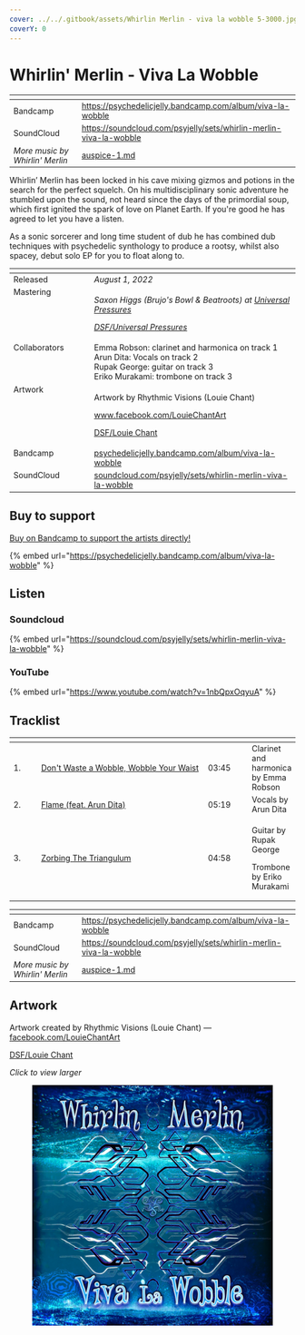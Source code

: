 ```yaml
---
cover: ../../.gitbook/assets/Whirlin Merlin - viva la wobble 5-3000.jpg
coverY: 0
---
```


# Whirlin' Merlin - Viva La Wobble

<table data-view="cards"><thead><tr><th></th><th data-hidden data-card-target data-type="content-ref"></th></tr></thead><tbody><tr><td>Bandcamp</td><td><a href="https://psychedelicjelly.bandcamp.com/album/viva-la-wobble">https://psychedelicjelly.bandcamp.com/album/viva-la-wobble</a></td></tr><tr><td>SoundCloud</td><td><a href="https://soundcloud.com/psyjelly/sets/whirlin-merlin-viva-la-wobble">https://soundcloud.com/psyjelly/sets/whirlin-merlin-viva-la-wobble</a></td></tr><tr><td><em>More music by Whirlin' Merlin</em></td><td><a href="../../artists/music/auspice-1.md">auspice-1.md</a></td></tr></tbody></table>

Whirlin’ Merlin has been locked in his cave mixing gizmos and potions in the search for the perfect squelch. On his multidisciplinary sonic adventure he stumbled upon the sound, not heard since the days of the primordial soup, which first ignited the spark of love on Planet Earth. If you're good he has agreed to let you have a listen.

As a sonic sorcerer and long time student of dub he has combined dub techniques with psychedelic synthology to produce a rootsy, whilst also spacey, debut solo EP for you to float along to.

<table data-header-hidden><thead><tr><th width="128" valign="top"></th><th></th></tr></thead><tbody><tr><td valign="top">Released</td><td><em>August 1, 2022</em></td></tr><tr><td valign="top">Mastering</td><td><p><em>Saxon Higgs (Brujo's Bowl &#x26; Beatroots) at</em> <a href="https://www.facebook.com/universalpressures"><em>Universal Pressures</em></a> </p><p><a href="../../artists/mastering/universal-pressures.md"><em>DSF/Universal Pressures</em></a> </p></td></tr><tr><td valign="top">Collaborators</td><td>Emma Robson: clarinet and harmonica on track 1
<br>Arun Dita: Vocals on track 2
<br>Rupak George: guitar on track 3
<br>Eriko Murakami: trombone on track 3</td></tr><tr><td valign="top">Artwork</td><td><p>Artwork by Rhythmic Visions (Louie Chant) </p><p><a href="https://www.facebook.com/LouieChantArt">www.facebook.com/LouieChantArt</a> </p><p><a href="../../artists/graphic/louie-chant.md">DSF/Louie Chant</a> </p></td></tr><tr><td valign="top">Bandcamp</td><td><a href="https://psychedelicjelly.bandcamp.com/album/viva-la-wobble">psychedelicjelly.bandcamp.com/album/viva-la-wobble</a></td></tr><tr><td valign="top">SoundCloud</td><td><a href="https://soundcloud.com/psyjelly/sets/whirlin-merlin-viva-la-wobble">soundcloud.com/psyjelly/sets/whirlin-merlin-viva-la-wobble</a></td></tr></tbody></table>

## Buy to support

[Buy on Bandcamp to support the artists directly!](https://psychedelicjelly.bandcamp.com/album/viva-la-wobble)&#x20;

{% embed url="https://psychedelicjelly.bandcamp.com/album/viva-la-wobble" %}

## Listen

### Soundcloud

{% embed url="https://soundcloud.com/psyjelly/sets/whirlin-merlin-viva-la-wobble" %}

### YouTube

{% embed url="https://www.youtube.com/watch?v=1nbQpxOqyuA" %}

## Tracklist

<table data-header-hidden><thead><tr><th width="40"></th><th width="331"></th><th width="69"></th><th></th></tr></thead><tbody><tr><td>1.</td><td><a href="https://psychedelicjelly.bandcamp.com/track/dont-waste-a-wobble-wobble-your-waist">Don't Waste a Wobble, Wobble Your Waist</a> </td><td>03:45</td><td>Clarinet and harmonica by Emma Robson</td></tr><tr><td>2.</td><td><a href="https://psychedelicjelly.bandcamp.com/track/flame-feat-arun-dita">Flame (feat. Arun Dita)</a> </td><td>05:19</td><td>Vocals by Arun Dita</td></tr><tr><td>3.</td><td><a href="https://psychedelicjelly.bandcamp.com/track/zorbing-the-triangulum">Zorbing The Triangulum</a> </td><td>04:58</td><td><p>Guitar by Rupak George</p><p>Trombone by Eriko Murakami </p></td></tr></tbody></table>

<table data-view="cards"><thead><tr><th></th><th data-hidden data-card-target data-type="content-ref"></th></tr></thead><tbody><tr><td>Bandcamp</td><td><a href="https://psychedelicjelly.bandcamp.com/album/viva-la-wobble">https://psychedelicjelly.bandcamp.com/album/viva-la-wobble</a></td></tr><tr><td>SoundCloud</td><td><a href="https://soundcloud.com/psyjelly/sets/whirlin-merlin-viva-la-wobble">https://soundcloud.com/psyjelly/sets/whirlin-merlin-viva-la-wobble</a></td></tr><tr><td><em>More music by Whirlin' Merlin</em></td><td><a href="../../artists/music/auspice-1.md">auspice-1.md</a></td></tr></tbody></table>

## Artwork

Artwork created by Rhythmic Visions (Louie Chant) — [facebook.com/LouieChantArt](https://www.facebook.com/LouieChantArt)&#x20;

[DSF/Louie Chant](../../artists/graphic/louie-chant.md)&#x20;

_Click to view larger_

<figure><img src="../../.gitbook/assets/Whirlin Merlin - viva la wobble 5-3000.jpg" alt=""><figcaption></figcaption></figure>
